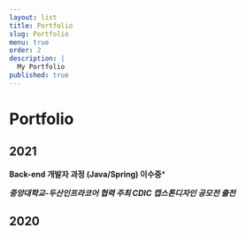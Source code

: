 ```yaml
---
layout: list
title: Portfolio
slug: Portfolio
menu: true
order: 2
description: |
  My Portfolio
published: true
---
```

# Portfolio

## 2021

**Back-end 개발자 과정 (Java/Spring) 이수중***

***중앙대학교-두산인프라코어 협력 주최 CDIC 캡스톤디자인 공모전 출전***

## 2020





